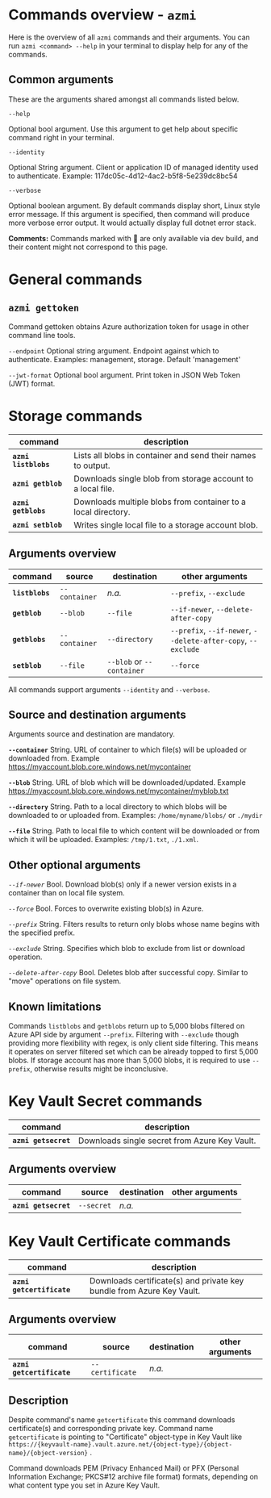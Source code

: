 # Commands overview - `azmi`

Here is the overview of all `azmi` commands and their arguments.
You can run `azmi <command> --help` in your terminal to display help for any of the commands.

## Common arguments

These are the arguments shared amongst all commands listed below.

`--help`

Optional bool argument.
Use this argument to get help about specific command right in your terminal.

`--identity`

Optional String argument.
Client or application ID of managed identity used to authenticate.
Example: 117dc05c-4d12-4ac2-b5f8-5e239dc8bc54

`--verbose`

Optional boolean argument.
By default commands display short, Linux style error message.
If this argument is specified, then command will produce more verbose error output.
It would actually display full dotnet error stack.

**Comments:**
Commands marked with 🚧 are only available via dev build, and their content might not correspond to this page.

# General commands

## `azmi gettoken`
Command gettoken obtains Azure authorization token for usage in other command line tools.

`--endpoint`
Optional string argument.
Endpoint against which to authenticate.
Examples: management, storage. Default 'management'

`--jwt-format`
Optional bool argument.
Print token in JSON Web Token (JWT) format.

# Storage commands

|**command**|description|
|-|-|
|**`azmi listblobs`**|Lists all blobs in container and send their names to output.|
|**`azmi getblob`**|Downloads single blob from storage account to a local file.|
|**`azmi getblobs`**|Downloads multiple blobs from container to a local directory.|
|**`azmi setblob`**|Writes single local file to a storage account blob.|

## Arguments overview

|**command**|source|destination|other arguments|
|-|-|-|-|
|**`listblobs`**|`--container`| *n.a.* |`--prefix`, `--exclude`|
|**`getblob`**|`--blob`|`--file`|`--if-newer`, `--delete-after-copy`|
|**`getblobs`**|`--container`|`--directory`|`--prefix`, `--if-newer`, `--delete-after-copy`, `--exclude`|
|**`setblob`**|`--file`|`--blob` or `--container`|`--force`|

All commands support arguments `--identity` and `--verbose`.

## Source and destination arguments
Arguments source and destination are mandatory.

**`--container`**
String. URL of container to which file(s) will be uploaded or downloaded from.
Example https://myaccount.blob.core.windows.net/mycontainer

**`--blob`**
String. URL of blob which will be downloaded/updated.
Example https://myaccount.blob.core.windows.net/mycontainer/myblob.txt

**`--directory`**
String. Path to a local directory to which blobs will be downloaded to or uploaded from.
Examples: `/home/myname/blobs/` or `./mydir`

**`--file`**
String. Path to local file to which content will be downloaded or from which it will be uploaded.
Examples: `/tmp/1.txt`, `./1.xml`.

## Other optional arguments

*`--if-newer`*
Bool. Download blob(s) only if a newer version exists in a container than on local file system.

*`--force`*
Bool. Forces to overwrite existing blob(s) in Azure.

*`--prefix`*
String. Filters results to return only blobs whose name begins with the specified prefix.

*`--exclude`*
String. Specifies which blob to exclude from list or download operation.

*`--delete-after-copy`*
Bool. Deletes blob after successful copy. Similar to "move" operations on file system.

## Known limitations

Commands `listblobs` and `getblobs` return up to 5,000 blobs filtered on Azure API side by argument `--prefix`.
Filtering with `--exclude` though providing more flexibility with regex, is only client side filtering.
This means it operates on server filtered set which can be already topped to first 5,000 blobs.
If storage account has more than 5,000 blobs, it is required to use `--prefix`, otherwise results might be inconclusive.

# Key Vault Secret commands

|**command**|description|
|-|-|
|**`azmi getsecret`**|Downloads single secret from Azure Key Vault.|

## Arguments overview

|**command**|source|destination|other arguments|
|-|-|-|-|
|**`azmi getsecret`**|`--secret`| *n.a.* | |

# Key Vault Certificate commands

|**command**|description|
|-|-|
|**`azmi getcertificate`**|Downloads certificate(s) and private key bundle from Azure Key Vault.|

## Arguments overview

|**command**|source|destination|other arguments|
|-|-|-|-|
|**`azmi getcertificate`**|`--certificate`| *n.a.* | |

## Description
Despite command's name `getcertificate` this command downloads certificate(s) and corresponding private key. Command name `getcertificate` is pointing to "Certificate" object-type in Key Vault like `https://{keyvault-name}.vault.azure.net/{object-type}/{object-name}/{object-version}` .

Command downloads PEM (Privacy Enhanced Mail) or PFX (Personal Information Exchange; PKCS#12 archive file format) formats,
depending on what content type you set in Azure Key Vault.
